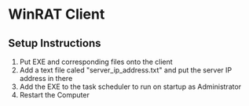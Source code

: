 # WinRAT Client

## Setup Instructions

1. Put EXE and corresponding files onto the client
2. Add a text file caled "server_ip_address.txt" and put the server IP address in there
3. Add the EXE to the task scheduler to run on startup as Administrator
4. Restart the Computer
